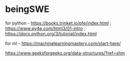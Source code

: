 # beingSWE

for python - https://books.trinket.io/pfe/index.html ; https://www.py4e.com/html3/01-intro ; https://docs.python.org/3/tutorial/index.html

for ml - https://machinelearningmastery.com/start-here/

https://www.geeksforgeeks.org/data-structures/?ref=shm
